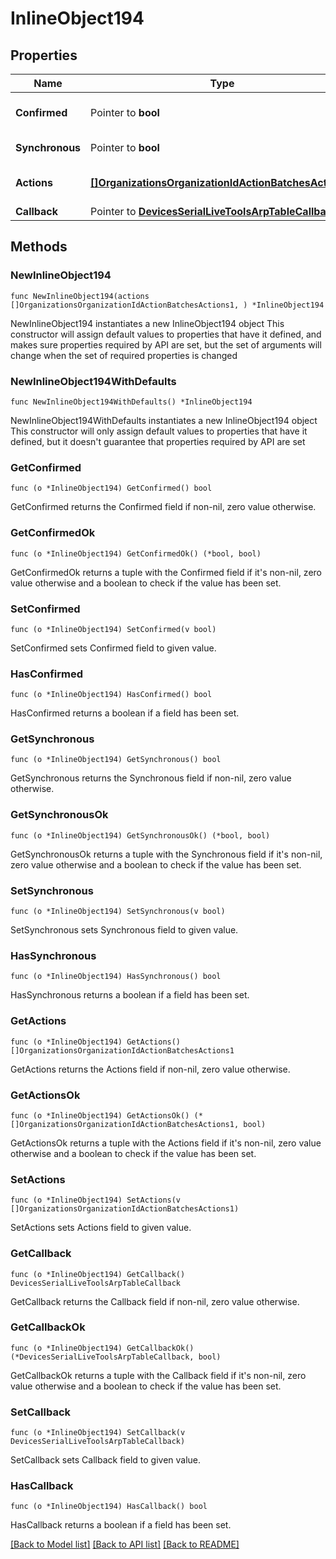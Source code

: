 # InlineObject194

## Properties

Name | Type | Description | Notes
------------ | ------------- | ------------- | -------------
**Confirmed** | Pointer to **bool** | Set to true for immediate execution. Set to false if the action should be previewed before executing. This property cannot be unset once it is true. Defaults to false. | [optional] 
**Synchronous** | Pointer to **bool** | Set to true to force the batch to run synchronous. There can be at most 20 actions in synchronous batch. Defaults to false. | [optional] 
**Actions** | [**[]OrganizationsOrganizationIdActionBatchesActions1**](OrganizationsOrganizationIdActionBatchesActions1.md) | A set of changes to make as part of this action (&lt;a href&#x3D;&#39;https://developer.cisco.com/meraki/api/#/rest/guides/action-batches/&#39;&gt;more details&lt;/a&gt;) | 
**Callback** | Pointer to [**DevicesSerialLiveToolsArpTableCallback**](DevicesSerialLiveToolsArpTableCallback.md) |  | [optional] 

## Methods

### NewInlineObject194

`func NewInlineObject194(actions []OrganizationsOrganizationIdActionBatchesActions1, ) *InlineObject194`

NewInlineObject194 instantiates a new InlineObject194 object
This constructor will assign default values to properties that have it defined,
and makes sure properties required by API are set, but the set of arguments
will change when the set of required properties is changed

### NewInlineObject194WithDefaults

`func NewInlineObject194WithDefaults() *InlineObject194`

NewInlineObject194WithDefaults instantiates a new InlineObject194 object
This constructor will only assign default values to properties that have it defined,
but it doesn't guarantee that properties required by API are set

### GetConfirmed

`func (o *InlineObject194) GetConfirmed() bool`

GetConfirmed returns the Confirmed field if non-nil, zero value otherwise.

### GetConfirmedOk

`func (o *InlineObject194) GetConfirmedOk() (*bool, bool)`

GetConfirmedOk returns a tuple with the Confirmed field if it's non-nil, zero value otherwise
and a boolean to check if the value has been set.

### SetConfirmed

`func (o *InlineObject194) SetConfirmed(v bool)`

SetConfirmed sets Confirmed field to given value.

### HasConfirmed

`func (o *InlineObject194) HasConfirmed() bool`

HasConfirmed returns a boolean if a field has been set.

### GetSynchronous

`func (o *InlineObject194) GetSynchronous() bool`

GetSynchronous returns the Synchronous field if non-nil, zero value otherwise.

### GetSynchronousOk

`func (o *InlineObject194) GetSynchronousOk() (*bool, bool)`

GetSynchronousOk returns a tuple with the Synchronous field if it's non-nil, zero value otherwise
and a boolean to check if the value has been set.

### SetSynchronous

`func (o *InlineObject194) SetSynchronous(v bool)`

SetSynchronous sets Synchronous field to given value.

### HasSynchronous

`func (o *InlineObject194) HasSynchronous() bool`

HasSynchronous returns a boolean if a field has been set.

### GetActions

`func (o *InlineObject194) GetActions() []OrganizationsOrganizationIdActionBatchesActions1`

GetActions returns the Actions field if non-nil, zero value otherwise.

### GetActionsOk

`func (o *InlineObject194) GetActionsOk() (*[]OrganizationsOrganizationIdActionBatchesActions1, bool)`

GetActionsOk returns a tuple with the Actions field if it's non-nil, zero value otherwise
and a boolean to check if the value has been set.

### SetActions

`func (o *InlineObject194) SetActions(v []OrganizationsOrganizationIdActionBatchesActions1)`

SetActions sets Actions field to given value.


### GetCallback

`func (o *InlineObject194) GetCallback() DevicesSerialLiveToolsArpTableCallback`

GetCallback returns the Callback field if non-nil, zero value otherwise.

### GetCallbackOk

`func (o *InlineObject194) GetCallbackOk() (*DevicesSerialLiveToolsArpTableCallback, bool)`

GetCallbackOk returns a tuple with the Callback field if it's non-nil, zero value otherwise
and a boolean to check if the value has been set.

### SetCallback

`func (o *InlineObject194) SetCallback(v DevicesSerialLiveToolsArpTableCallback)`

SetCallback sets Callback field to given value.

### HasCallback

`func (o *InlineObject194) HasCallback() bool`

HasCallback returns a boolean if a field has been set.


[[Back to Model list]](../README.md#documentation-for-models) [[Back to API list]](../README.md#documentation-for-api-endpoints) [[Back to README]](../README.md)



